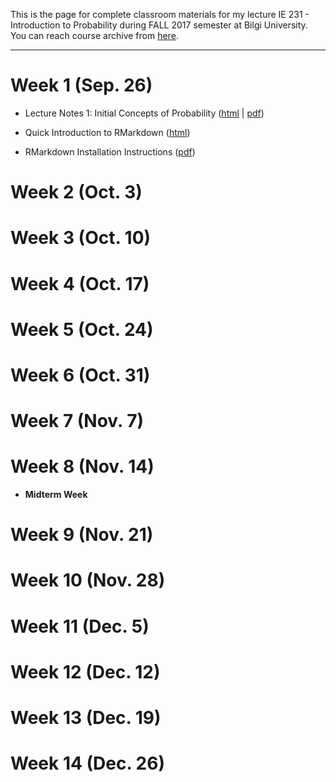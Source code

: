 This is the page for complete classroom materials for my lecture IE 231 - Introduction to Probability during FALL 2017 semester at Bilgi University. You can reach course archive from [here](https://berkorbay.github.io/bilgi-ie231/S17/).

-----

# Week 1 (Sep. 26)

+ Lecture Notes 1: Initial Concepts of Probability ([html](files/Lecture_01.html) \| [pdf](files/Lecture_01.pdf))

+ Quick Introduction to RMarkdown ([html](files/QuickIntroRMarkdown.html))

+ RMarkdown Installation Instructions ([pdf](files/rmarkdown_instructions.pdf))

# Week 2 (Oct. 3)

# Week 3 (Oct. 10)

# Week 4 (Oct. 17)

# Week 5 (Oct. 24)

# Week 6 (Oct. 31)

# Week 7 (Nov. 7)

# Week 8 (Nov. 14)

+ **Midterm Week**

# Week 9 (Nov. 21)

# Week 10 (Nov. 28)

# Week 11 (Dec. 5)

# Week 12 (Dec. 12)

# Week 13 (Dec. 19)

# Week 14 (Dec. 26)
